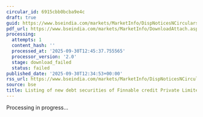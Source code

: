 ```yaml
---
circular_id: 6915cbb0bcba9e4c
draft: true
guid: https://www.bseindia.com/markets/MarketInfo/DispNoticesNCirculars.aspx?Noticeid={86E6CCC0-4796-4560-B9E8-E7678EEFD869}&noticeno=20250930-42&dt=09/30/2025&icount=42&totcount=55&flag=0
pdf_url: https://www.bseindia.com/markets/MarketInfo/DownloadAttach.aspx?id=20250930-42&attachedId=
processing:
  attempts: 1
  content_hash: ''
  processed_at: '2025-09-30T12:45:37.755565'
  processor_version: '2.0'
  stage: download_failed
  status: failed
published_date: '2025-09-30T12:34:53+00:00'
rss_url: https://www.bseindia.com/markets/MarketInfo/DispNoticesNCirculars.aspx?Noticeid={86E6CCC0-4796-4560-B9E8-E7678EEFD869}&noticeno=20250930-42&dt=09/30/2025&icount=42&totcount=55&flag=0
source: bse
title: Listing of new debt securities of Finnable credit Private Limited
---
```


Processing in progress...